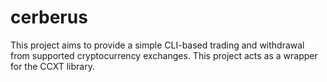 # cerberus
This project aims to provide a simple CLI-based trading and withdrawal from supported cryptocurrency exchanges. This project acts as a wrapper for the CCXT library. 
